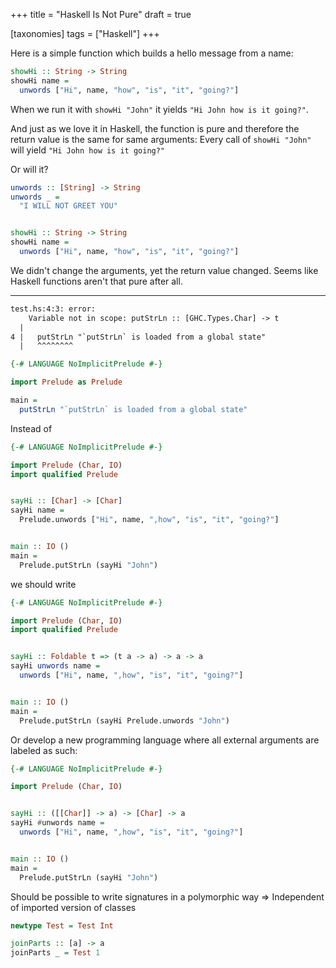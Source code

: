 +++
title = "Haskell Is Not Pure"
draft = true

[taxonomies]
tags = ["Haskell"]
+++

Here is a simple function which builds a hello message from a name:

```haskell
showHi :: String -> String
showHi name =
  unwords ["Hi", name, "how", "is", "it", "going?"]
```

When we run it with `showHi "John"`
it yields `"Hi John how is it going?"`.

And just as we love it in Haskell, the function is pure and therefore
the return value is the same for same arguments:
Every call of `showHi "John"` will yield `"Hi John how is it going?"`

Or will it?

```haskell
unwords :: [String] -> String
unwords _ =
  "I WILL NOT GREET YOU"


showHi :: String -> String
showHi name =
  unwords ["Hi", name, "how", "is", "it", "going?"]
```

We didn't change the arguments, yet the return value changed.
Seems like Haskell functions aren't that pure after all.


---


```txt
test.hs:4:3: error:
    Variable not in scope: putStrLn :: [GHC.Types.Char] -> t
  |
4 |   putStrLn "`putStrLn` is loaded from a global state"
  |   ^^^^^^^^
```


```haskell
{-# LANGUAGE NoImplicitPrelude #-}

import Prelude as Prelude

main =
  putStrLn "`putStrLn` is loaded from a global state"
```


Instead of

```haskell
{-# LANGUAGE NoImplicitPrelude #-}

import Prelude (Char, IO)
import qualified Prelude


sayHi :: [Char] -> [Char]
sayHi name =
  Prelude.unwords ["Hi", name, ",how", "is", "it", "going?"]


main :: IO ()
main =
  Prelude.putStrLn (sayHi "John")
```

we should write

```haskell
{-# LANGUAGE NoImplicitPrelude #-}

import Prelude (Char, IO)
import qualified Prelude


sayHi :: Foldable t => (t a -> a) -> a -> a
sayHi unwords name =
  unwords ["Hi", name, ",how", "is", "it", "going?"]


main :: IO ()
main =
  Prelude.putStrLn (sayHi Prelude.unwords "John")
```




Or develop a new programming language where all external arguments
are labeled as such:


```haskell
{-# LANGUAGE NoImplicitPrelude #-}

import Prelude (Char, IO)


sayHi :: ([[Char]] -> a) -> [Char] -> a
sayHi #unwords name =
  unwords ["Hi", name, ",how", "is", "it", "going?"]


main :: IO ()
main =
  Prelude.putStrLn (sayHi "John")
```

Should be possible to write signatures in a polymorphic way
=> Independent of imported version of classes

```haskell
newtype Test = Test Int

joinParts :: [a] -> a
joinParts _ = Test 1
```

